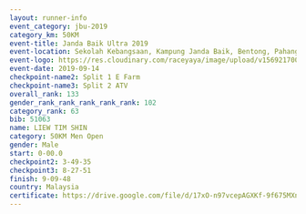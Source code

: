 ```yaml
---
layout: runner-info 
event_category: jbu-2019 
category_km: 50KM 
event-title: Janda Baik Ultra 2019 
event-location: Sekolah Kebangsaan, Kampung Janda Baik, Bentong, Pahang, Malaysia 
event-logo: https://res.cloudinary.com/raceyaya/image/upload/v1569217009/logo/janda-baik_vch1pc.jpg 
event-date: 2019-09-14 
checkpoint-name2: Split 1 E Farm 
checkpoint-name3: Split 2 ATV 
overall_rank: 133
gender_rank_rank_rank_rank_rank: 102
category_rank: 63
bib: 51063
name: LIEW TIM SHIN
category: 50KM Men Open
gender: Male
start: 0-00.0
checkpoint2: 3-49-35
checkpoint3: 8-27-51
finish: 9-09-48
country: Malaysia
certificate: https://drive.google.com/file/d/17xO-n97vcepAGXKf-9f675MXniDD95-B/view?usp=sharing
---
```

